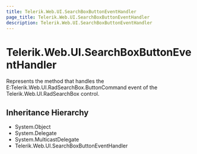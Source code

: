 ```yaml
---
title: Telerik.Web.UI.SearchBoxButtonEventHandler
page_title: Telerik.Web.UI.SearchBoxButtonEventHandler
description: Telerik.Web.UI.SearchBoxButtonEventHandler
---
```


# Telerik.Web.UI.SearchBoxButtonEventHandler

Represents the method that handles the E:Telerik.Web.UI.RadSearchBox.ButtonCommand event of the Telerik.Web.UI.RadSearchBox control.

## Inheritance Hierarchy

* System.Object
* System.Delegate
* System.MulticastDelegate
* Telerik.Web.UI.SearchBoxButtonEventHandler

